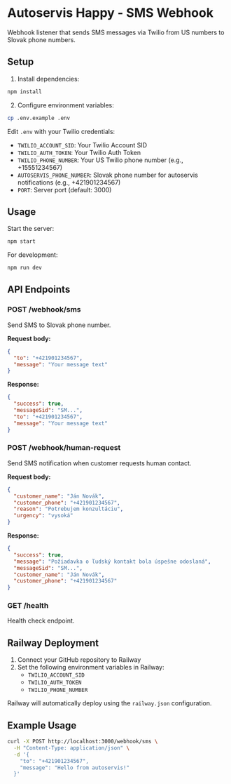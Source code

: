 # Autoservis Happy - SMS Webhook

Webhook listener that sends SMS messages via Twilio from US numbers to Slovak phone numbers.

## Setup

1. Install dependencies:
```bash
npm install
```

2. Configure environment variables:
```bash
cp .env.example .env
```

Edit `.env` with your Twilio credentials:
- `TWILIO_ACCOUNT_SID`: Your Twilio Account SID
- `TWILIO_AUTH_TOKEN`: Your Twilio Auth Token
- `TWILIO_PHONE_NUMBER`: Your US Twilio phone number (e.g., +15551234567)
- `AUTOSERVIS_PHONE_NUMBER`: Slovak phone number for autoservis notifications (e.g., +421901234567)
- `PORT`: Server port (default: 3000)

## Usage

Start the server:
```bash
npm start
```

For development:
```bash
npm run dev
```

## API Endpoints

### POST /webhook/sms
Send SMS to Slovak phone number.

**Request body:**
```json
{
  "to": "+421901234567",
  "message": "Your message text"
}
```

**Response:**
```json
{
  "success": true,
  "messageSid": "SM...",
  "to": "+421901234567",
  "message": "Your message text"
}
```

### POST /webhook/human-request
Send SMS notification when customer requests human contact.

**Request body:**
```json
{
  "customer_name": "Ján Novák",
  "customer_phone": "+421901234567",
  "reason": "Potrebujem konzultáciu",
  "urgency": "vysoká"
}
```

**Response:**
```json
{
  "success": true,
  "message": "Požiadavka o ľudský kontakt bola úspešne odoslaná",
  "messageSid": "SM...",
  "customer_name": "Ján Novák",
  "customer_phone": "+421901234567"
}
```

### GET /health
Health check endpoint.

## Railway Deployment

1. Connect your GitHub repository to Railway
2. Set the following environment variables in Railway:
   - `TWILIO_ACCOUNT_SID`
   - `TWILIO_AUTH_TOKEN`
   - `TWILIO_PHONE_NUMBER`

Railway will automatically deploy using the `railway.json` configuration.

## Example Usage

```bash
curl -X POST http://localhost:3000/webhook/sms \
  -H "Content-Type: application/json" \
  -d '{
    "to": "+421901234567",
    "message": "Hello from autoservis!"
  }'
```